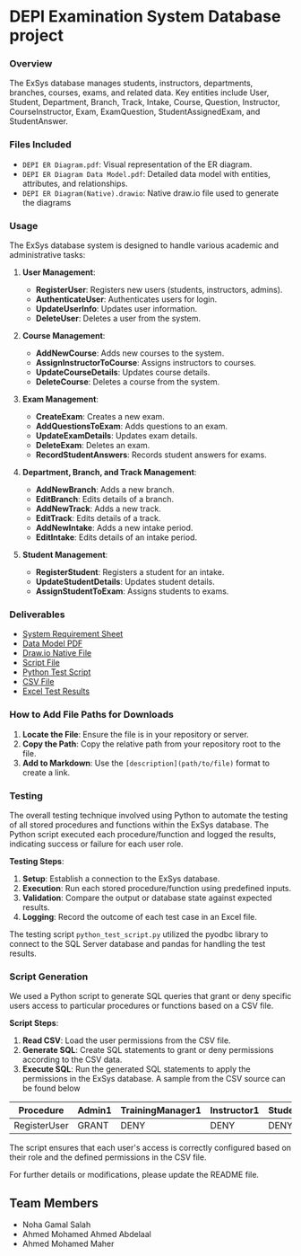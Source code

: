 # DEPI Examination System Database project

### Overview
The ExSys database manages students, instructors, departments, branches, courses, exams, and related data. Key entities include User, Student, Department, Branch, Track, Intake, Course, Question, Instructor, CourseInstructor, Exam, ExamQuestion, StudentAssignedExam, and StudentAnswer.

### Files Included
- `DEPI ER Diagram.pdf`: Visual representation of the ER diagram.
- `DEPI ER Diagram Data Model.pdf`: Detailed data model with entities, attributes, and relationships.
- `DEPI ER Diagram(Native).drawio`: Native draw.io file used to generate the diagrams

### Usage
The ExSys database system is designed to handle various academic and administrative tasks:

1. **User Management**:
   - **RegisterUser**: Registers new users (students, instructors, admins).
   - **AuthenticateUser**: Authenticates users for login.
   - **UpdateUserInfo**: Updates user information.
   - **DeleteUser**: Deletes a user from the system.

2. **Course Management**:
   - **AddNewCourse**: Adds new courses to the system.
   - **AssignInstructorToCourse**: Assigns instructors to courses.
   - **UpdateCourseDetails**: Updates course details.
   - **DeleteCourse**: Deletes a course from the system.

3. **Exam Management**:
   - **CreateExam**: Creates a new exam.
   - **AddQuestionsToExam**: Adds questions to an exam.
   - **UpdateExamDetails**: Updates exam details.
   - **DeleteExam**: Deletes an exam.
   - **RecordStudentAnswers**: Records student answers for exams.

4. **Department, Branch, and Track Management**:
   - **AddNewBranch**: Adds a new branch.
   - **EditBranch**: Edits details of a branch.
   - **AddNewTrack**: Adds a new track.
   - **EditTrack**: Edits details of a track.
   - **AddNewIntake**: Adds a new intake period.
   - **EditIntake**: Edits details of an intake period.

5. **Student Management**:
   - **RegisterStudent**: Registers a student for an intake.
   - **UpdateStudentDetails**: Updates student details.
   - **AssignStudentToExam**: Assigns students to exams.

### Deliverables
- [System Requirement Sheet]('Docs/System_Requirements_Sheet.pdf)
- [Data Model PDF](files/DEPI_ER_Diagram_Data_Model.pdf)
- [Draw.io Native File](files/DEPI_ER_Diagram(Native).drawio)
- [Script File](files/test_queries.sql)
- [Python Test Script](files/python_test_script.py)
- [CSV File](files/user_permissions.csv)
- [Excel Test Results](files/procedure_function_test_results.xlsx)

### How to Add File Paths for Downloads
1. **Locate the File**: Ensure the file is in your repository or server.
2. **Copy the Path**: Copy the relative path from your repository root to the file.
3. **Add to Markdown**: Use the `[description](path/to/file)` format to create a link.

### Testing
The overall testing technique involved using Python to automate the testing of all stored procedures and functions within the ExSys database. The Python script executed each procedure/function and logged the results, indicating success or failure for each user role.

**Testing Steps**:
1. **Setup**: Establish a connection to the ExSys database.
2. **Execution**: Run each stored procedure/function using predefined inputs.
3. **Validation**: Compare the output or database state against expected results.
4. **Logging**: Record the outcome of each test case in an Excel file.

The testing script `python_test_script.py` utilized the pyodbc library to connect to the SQL Server database and pandas for handling the test results.

### Script Generation
We used a Python script to generate SQL queries that grant or deny specific users access to particular procedures or functions based on a CSV file.

**Script Steps**:
1. **Read CSV**: Load the user permissions from the CSV file.
2. **Generate SQL**: Create SQL statements to grant or deny permissions according to the CSV data.
3. **Execute SQL**: Run the generated SQL statements to apply the permissions in the ExSys database.
A sample from the CSV source can be found below

| Procedure      | Admin1 | TrainingManager1 | Instructor1 | Student1 |
|----------------|--------|------------------|-------------|----------|
| RegisterUser   | GRANT  | DENY             | DENY        | DENY     |


The script ensures that each user's access is correctly configured based on their role and the defined permissions in the CSV file.

For further details or modifications, please update the README file.

## Team Members
- Noha Gamal Salah
- Ahmed Mohamed Ahmed Abdelaal
- Ahmed Mohamed Maher
